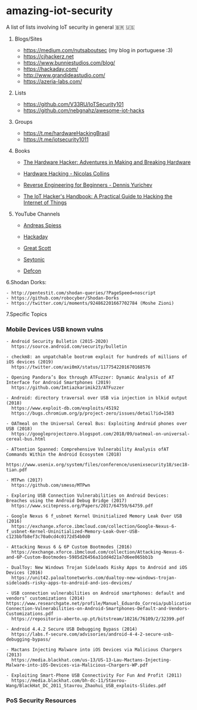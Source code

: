 # amazing-iot-security 
A list of lists involving IoT security in general 🇧🇷 🇺🇸 

1. Blogs/Sites

    - https://medium.com/nutsaboutsec (my blog in portuguese :3)
    - https://cjhackerz.net
    - https://www.bunniestudios.com/blog/
    - https://hackaday.com/
    - http://www.grandideastudio.com/
    - https://azeria-labs.com/

2. Lists

    - https://github.com/V33RU/IoTSecurity101
    - https://github.com/nebgnahz/awesome-iot-hacks

3. Groups

    - https://t.me/hardwareHackingBrasil
    - https://t.me/iotsecurity1011

4. Books
    
    - [The Hardware Hacker: Adventures in Making and Breaking Hardware](http://index-of.es/Varios-2/The%20Hardware%20Hacker.pdf)
    
    - [Hardware Hacking - Nicolas Collins](https://www.nicolascollins.com/texts/originalhackingmanual.pdf)
    
    - [Reverse Engineering for Beginners - Dennis Yurichev](https://beginners.re/RE4B-EN.pdf)
    
    - [The IoT Hacker's Handbook: A Practical Guide to Hacking the Internet of Things](https://www.amazon.com/IoT-Hackers-Handbook-Practical-Internet/dp/1484242998)

5. YouTube Channels

    - [Andreas Spiess](https://www.youtube.com/channel/UCu7_D0o48KbfhpEohoP7YSQ)

    - [Hackaday](https://www.youtube.com/channel/UCnv0gfLQFNGPJ5MHSGuIAkw)

    - [Great Scott](https://www.youtube.com/channel/UC6mIxFTvXkWQVEHPsEdflzQ)

    - [Seytonic](https://www.youtube.com/channel/UCW6xlqxSY3gGur4PkGPEUeA)

    - [Defcon](https://www.youtube.com/user/DEFCONConference)
    
6.Shodan Dorks:
    
    - http://pentestit.com/shodan-queries/?PageSpeed=noscript
    - https://github.com/robocyber/Shodan-Dorks
    - https://twitter.com/i/moments/924862201667702784 (Moshe Zioni)
    
7.Specific Topics

### Mobile Devices USB known vulns
    
    - Android Security Bulletin (2015-2020)  
      https://source.android.com/security/bulletin
      
    - checkm8: an unpatchable bootrom exploit for hundreds of millions of iOS devices (2019)  
      https://twitter.com/axi0mX/status/1177542201670168576
      
    - Opening Pandora’s Box through ATFuzzer: Dynamic Analysis of AT Interface for Android Smartphones (2019)  
      https://github.com/Imtiazkarimik23/ATFuzzer
      
    - Android: directory traversal over USB via injection in blkid output (2018)  
      https://www.exploit-db.com/exploits/45192  
      https://bugs.chromium.org/p/project-zero/issues/detail?id=1583
      
	- OATmeal on the Universal Cereal Bus: Exploiting Android phones over USB (2018)  
      https://googleprojectzero.blogspot.com/2018/09/oatmeal-on-universal-cereal-bus.html
      
	- ATtention Spanned: Comprehensive Vulnerability Analysis ofAT Commands Within the Android Ecosystem (2018)  
      https://www.usenix.org/system/files/conference/usenixsecurity18/sec18-tian.pdf
      
	- MTPwn (2017)  
      https://github.com/smeso/MTPwn
      
	- Exploring USB Connection Vulnerabilities on Android Devices: Breaches using the Android Debug Bridge (2017)  
      https://www.scitepress.org/Papers/2017/64759/64759.pdf
      
	- Google Nexus 6 f_usbnet Kernel Uninitialized Memory Leak Over USB (2016)  
      https://exchange.xforce.ibmcloud.com/collection/Google-Nexus-6-f_usbnet-Kernel-Uninitialized-Memory-Leak-Over-USB-c123bbfb8ef3c70a0cd4c0172d54b0d0
      
	- Attacking Nexus 6 & 6P Custom Bootmodes (2016)  
      https://exchange.xforce.ibmcloud.com/collection/Attacking-Nexus-6-and-6P-Custom-Bootmodes-5985d26456a31dd4d21a7d6ee065bb1b
      
	- DualToy: New Windows Trojan Sideloads Risky Apps to Android and iOS Devices (2016)  
      https://unit42.paloaltonetworks.com/dualtoy-new-windows-trojan-sideloads-risky-apps-to-android-and-ios-devices/
      
	- USB connection vulnerabilities on Android smartphones: default and vendors’ customizations (2014)  
	https://www.researchgate.net/profile/Manuel_Eduardo_Correia/publication/264003931_USB_Connection_Vulnerabilities_on_Android_Smartphones_Default_and_Vendors'_Customizations/links/544f6e8e0cf29473161c3a15/USB-Connection-Vulnerabilities-on-Android-Smartphones-Default-and-Vendors-Customizations.pdf
      https://repositorio-aberto.up.pt/bitstream/10216/76109/2/32399.pdf
      
	- Android 4.4.2 Secure USB Debugging Bypass (2014)  
      https://labs.f-secure.com/advisories/android-4-4-2-secure-usb-debugging-bypass/
      
	- Mactans Injecting Malware into iOS Devices via Malicious Chargers (2013)  
      https://media.blackhat.com/us-13/US-13-Lau-Mactans-Injecting-Malware-into-iOS-Devices-via-Malicious-Chargers-WP.pdf
      
	- Exploiting Smart-Phone USB Connectivity For Fun And Profit (2011)  
      https://media.blackhat.com/bh-dc-11/Stavrou-Wang/BlackHat_DC_2011_Stavrou_Zhaohui_USB_exploits-Slides.pdf
      
### PoS Security Resources
